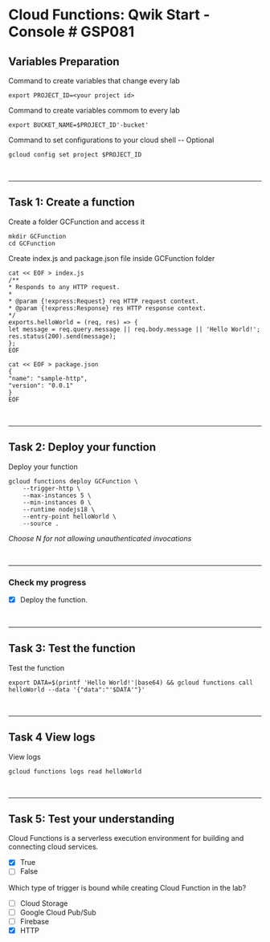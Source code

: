 # **Cloud Functions: Qwik Start - Console # GSP081**

## **Variables Preparation**

Command to create variables that change every lab

    export PROJECT_ID=<your project id>

Command to create variables commom to every lab

    export BUCKET_NAME=$PROJECT_ID'-bucket'

Command to set configurations to your cloud shell -- Optional

    gcloud config set project $PROJECT_ID

<br>

---

## **Task 1: Create a function**

Create a folder GCFunction and access it

    mkdir GCFunction
    cd GCFunction

Create index.js and package.json file inside GCFunction folder

    cat << EOF > index.js
    /**
    * Responds to any HTTP request.
    *
    * @param {!express:Request} req HTTP request context.
    * @param {!express:Response} res HTTP response context.
    */
    exports.helloWorld = (req, res) => {
    let message = req.query.message || req.body.message || 'Hello World!';
    res.status(200).send(message);
    };
    EOF
>
    cat << EOF > package.json
    {
    "name": "sample-http",
    "version": "0.0.1"
    }
    EOF

<br>

---
## **Task 2: Deploy your function**

Deploy your function

    gcloud functions deploy GCFunction \
        --trigger-http \
        --max-instances 5 \
        --min-instances 0 \
        --runtime nodejs18 \
        --entry-point helloWorld \
        --source .

_Choose N for not allowing unauthenticated invocations_

<br>

---

### **Check my progress**

- [x] Deploy the function.

<br>

---

## **Task 3: Test the function**

Test the function

    export DATA=$(printf 'Hello World!'|base64) && gcloud functions call helloWorld --data '{"data":"'$DATA'"}'

<br>

---

## **Task 4 View logs**

View logs

    gcloud functions logs read helloWorld

<br>

---

## **Task 5: Test your understanding**

Cloud Functions is a serverless execution environment for building and connecting cloud services.

- [x] True
- [ ] False

Which type of trigger is bound while creating Cloud Function in the lab?

- [ ] Cloud Storage
- [ ] Google Cloud Pub/Sub
- [ ] Firebase
- [x] HTTP

<br>
